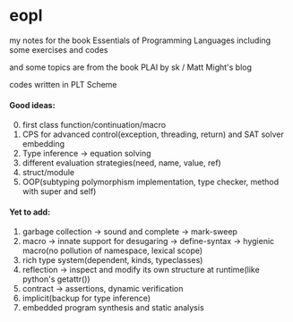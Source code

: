 # eopl
my notes for the book Essentials of Programming Languages
including some exercises and codes

and some topics are from the book PLAI by sk / Matt Might's blog

codes written in PLT Scheme

#### Good ideas:

0. first class function/continuation/macro
1. CPS for advanced control(exception, threading, return) and SAT solver embedding
2. Type inference -> equation solving
3. different evaluation strategies(need, name, value, ref)
4. struct/module
5. OOP(subtyping polymorphism implementation, type checker, method with super and self)

#### Yet to add: 

1. garbage collection -> sound and complete -> mark-sweep
2. macro -> innate support for desugaring -> define-syntax -> hygienic macro(no pollution of namespace, lexical scope)
3. rich type system(dependent, kinds, typeclasses)
4. reflection -> inspect and modify its own structure at runtime(like python's getattr())
5. contract -> assertions, dynamic verification
6. implicit(backup for type inference)
7. embedded program synthesis and static analysis